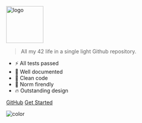<img src="/assets/images/42-logo.png" alt="logo" width="100">

> All my 42 life in a single light Github repository.

- ⚡️️ All tests passed
- 💎 Well documented
- 🚀 Clean code
- 🚀 Norm firendly
- 🔥 Outstanding design

<div class="buttons">
  <a href="https://github.com/dalexhd/42Madrid/" target="_blank"><span>GitHub</span></a>
  <a href="#/README"><span>Get Started</span></a>
</div>

![color](#ffffff)
